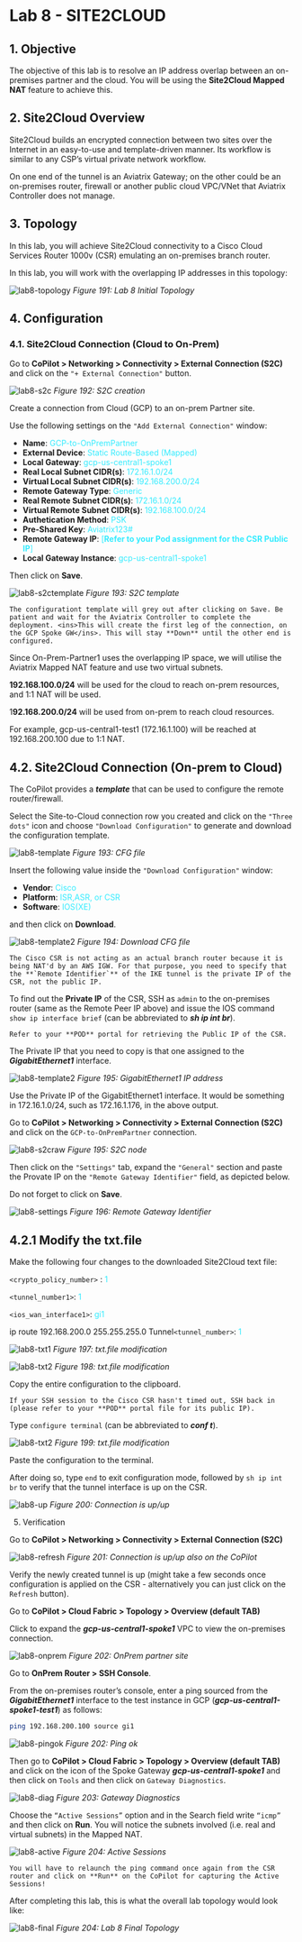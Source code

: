 # Lab 8 - SITE2CLOUD

## 1. Objective

The objective of this lab is to resolve an IP address overlap between an on-premises partner and the cloud. You will be using the **Site2Cloud Mapped NAT** feature to achieve this.
 
## 2. Site2Cloud Overview

Site2Cloud builds an encrypted connection between two sites over the Internet in an easy-to-use and template-driven manner. Its workflow is similar to any CSP’s virtual private network workflow.

On one end of the tunnel is an Aviatrix Gateway; on the other could be an on-premises router, firewall or another public cloud VPC/VNet that Aviatrix Controller does not manage.
 
## 3. Topology

In this lab, you will achieve Site2Cloud connectivity to a Cisco Cloud Services Router 1000v (CSR) emulating an on-premises branch router.

In this lab, you will work with the overlapping IP addresses in this topology:

![lab8-topology](images/lab8-topology.png)
_Figure 191: Lab 8 Initial Topology_

## 4. Configuration

### 4.1. Site2Cloud Connection (Cloud to On-Prem)

Go to **CoPilot > Networking > Connectivity > External Connection (S2C)** and click on the `"+ External Connection"` button.

![lab8-s2c](images/lab8-s2c.png)
_Figure 192: S2C creation_

Create a connection from Cloud (GCP) to an on-prem Partner site.

Use the following settings on the `"Add External Connection"` window:

- **Name**: <span style='color:#33ECFF'>GCP-to-OnPremPartner</span>
- **External Device**: <span style='color:#33ECFF'>Static Route-Based (Mapped)</span>
- **Local Gateway**: <span style='color:#33ECFF'>gcp-us-central1-spoke1</span>
- **Real Local Subnet CIDR(s)**: <span style='color:#33ECFF'>172.16.1.0/24</span>
- **Virtual Local Subnet CIDR(s)**: <span style='color:#33ECFF'>192.168.200.0/24</span>
- **Remote Gateway Type**: <span style='color:#33ECFF'>Generic</span>
- **Real Remote Subnet CIDR(s)**: <span style='color:#33ECFF'>172.16.1.0/24</span>
- **Virtual Remote Subnet CIDR(s)**: <span style='color:#33ECFF'>192.168.100.0/24</span>
- **Authetication Method**: <span style='color:#33ECFF'>PSK</span>
- **Pre-Shared Key**: <span style='color:#33ECFF'>Aviatrix123#</span>
- **Remote Gateway IP**: <span style='color:#33ECFF'>[**Refer to your Pod assignment for the CSR Public IP**]</span>
- **Local Gateway Instance**: <span style='color:#33ECFF'>gcp-us-central1-spoke1</span>

Then click on **Save**.

![lab8-s2ctemplate](images/lab8-s2ctemplate.png)
_Figure 193: S2C template_

```{caution}
The configurationt template will grey out after clicking on Save. Be patient and wait for the Aviatrix Controller to complete the deployment. <ins>This will create the first leg of the connection, on the GCP Spoke GW</ins>. This will stay **Down** until the other end is configured.
```

Since On-Prem-Partner1 uses the overlapping IP space, we will utilise the Aviatrix Mapped NAT feature and use two virtual subnets.

**192.168.100.0/24** will be used for the cloud to reach on-prem resources, and 1:1 NAT will be used.

1**92.168.200.0/24** will be used from on-prem to reach cloud resources. 

For example, gcp-us-central1-test1 (172.16.1.100) will be reached at 192.168.200.100 due to 1:1 NAT.

## 4.2. Site2Cloud Connection (On-prem to Cloud)

The CoPilot provides a **_template_** that can be used to configure the remote router/firewall.

Select the Site-to-Cloud connection row you created and click on the `"Three dots"` icon and choose `"Download Configuration"` to generate and download the configuration template.

![lab8-template](images/lab8-template.png)
_Figure 193: CFG file_

Insert the following value inside the `"Download Configuration"` window:

- **Vendor**: <span style='color:#33ECFF'>Cisco</span>
- **Platform**: <span style='color:#33ECFF'>ISR,ASR, or CSR</span>
- **Software**: <span style='color:#33ECFF'>IOS(XE)</span>

and then click on **Download**.

![lab8-template2](images/lab8-template2.png)
_Figure 194: Download CFG file_

```{note}
The Cisco CSR is not acting as an actual branch router because it is being NAT'd by an AWS IGW. For that purpose, you need to specify that the **`Remote Identifier`** of the IKE tunnel is the private IP of the CSR, not the public IP.
```

To find out the **Private IP** of the CSR, SSH as `admin` to the on-premises router (same as the Remote Peer IP above) and issue the IOS command `show ip interface brief` (can be abbreviated to **_sh ip int br_**). 

```{tip}
Refer to your **POD** portal for retrieving the Public IP of the CSR.
```

The Private IP that you need to copy is that one assigned to the **_GigabitEthernet1_** interface.

![lab8-template2](images/lab8-giga.png)
_Figure 195: GigabitEthernet1 IP address_

Use the Private IP of the GigabitEthernet1 interface. It would be something in 172.16.1.0/24, such as 172.16.1.176, in the above output.

Go to **CoPilot > Networking > Connectivity > External Connection (S2C)** and click on the `GCP-to-OnPremPartner` connection.

![lab8-s2craw](images/lab8-s2craw.png)
_Figure 195: S2C node_

Then click on the `"Settings"` tab, expand the `"General"` section and paste the Provate IP on the `"Remote Gateway Identifier"` field, as depicted below. 

Do not forget to click on **Save**.

![lab8-settings](images/lab8-settings.png)
_Figure 196: Remote Gateway Identifier_

## 4.2.1 Modify the txt.file 

Make the following four changes to the downloaded Site2Cloud text file:

`<crypto_policy_number>` : <span style='color:#33ECFF'>1</span>

`<tunnel_number1>`: <span style='color:#33ECFF'>1</span>

`<ios_wan_interface1>`: <span style='color:#33ECFF'>gi1</span>

ip route 192.168.200.0 255.255.255.0 Tunnel`<tunnel_number>`: <span style='color:#33ECFF'>1</span>

![lab8-txt1](images/lab8-txt1.png)
_Figure 197: txt.file modification_

![lab8-txt2](images/lab8-txt2.png)
_Figure 198: txt.file modification_

Copy the entire configuration to the clipboard.

```{important}
If your SSH session to the Cisco CSR hasn't timed out, SSH back in (please refer to your **POD** portal file for its public IP). 
```

Type `configure terminal` (can be abbreviated to **_conf t_**).

![lab8-txt2](images/lab8-ssh.png)
_Figure 199: txt.file modification_

Paste the configuration to the terminal.

After doing so, type `end` to exit configuration mode, followed by `sh ip int br` to verify that the tunnel interface is up on the CSR.

![lab8-up](images/lab8-up.png)
_Figure 200: Connection is up/up_

5. Verification

Go to **CoPilot > Networking > Connectivity > External Connection (S2C)**

![lab8-refresh](images/lab8-refresh.png)
_Figure 201: Connection is up/up also on the CoPilot_

Verify the newly created tunnel is up (might take a few seconds once configuration is applied on the CSR - alternatively you can just click on the `Refresh` button).

Go to **CoPilot > Cloud Fabric > Topology > Overview (default TAB)**

Click to expand the **_gcp-us-central1-spoke1_** VPC to view the on-premises connection.

![lab8-onprem](images/lab8-onprem.png)
_Figure 202: OnPrem partner site_

Go to **OnPrem Router > SSH Console**.

From the on-premises router’s console, enter a ping sourced from the **_GigabitEthernet1_** interface to the test instance in GCP (**_gcp-us-central1-spoke1-test1_**) as follows: 

```bash
ping 192.168.200.100 source gi1
```

![lab8-pingok](images/lab8-pingok.png)
_Figure 202: Ping ok_

Then go to **CoPilot > Cloud Fabric > Topology > Overview (default TAB)** and click on the icon of the Spoke Gateway **_gcp-us-central1-spoke1_** and then click on `Tools` and then click on `Gateway Diagnostics`.

![lab8-diag](images/lab8-diag.png)
_Figure 203: Gateway Diagnostics_

Choose the `“Active Sessions”` option and in the Search field write `“icmp”` and then click on **Run**. You will notice the subnets involved (i.e. real and virtual subnets) in the Mapped NAT.

![lab8-active](images/lab8-active2.png)
_Figure 204: Active Sessions_

```{important}
You will have to relaunch the ping command once again from the CSR router and click on **Run** on the CoPilot for capturing the Active Sessions!
```

After completing this lab, this is what the overall lab topology would look like:

![lab8-final](images/lab8-finaltopology.png)
_Figure 204: Lab 8 Final Topology_